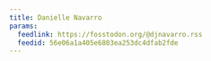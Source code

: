 ```yaml
---
title: Danielle Navarro
params:
  feedlink: https://fosstodon.org/@djnavarro.rss
  feedid: 56e06a1a405e6803ea253dc4dfab2fde
---
```

